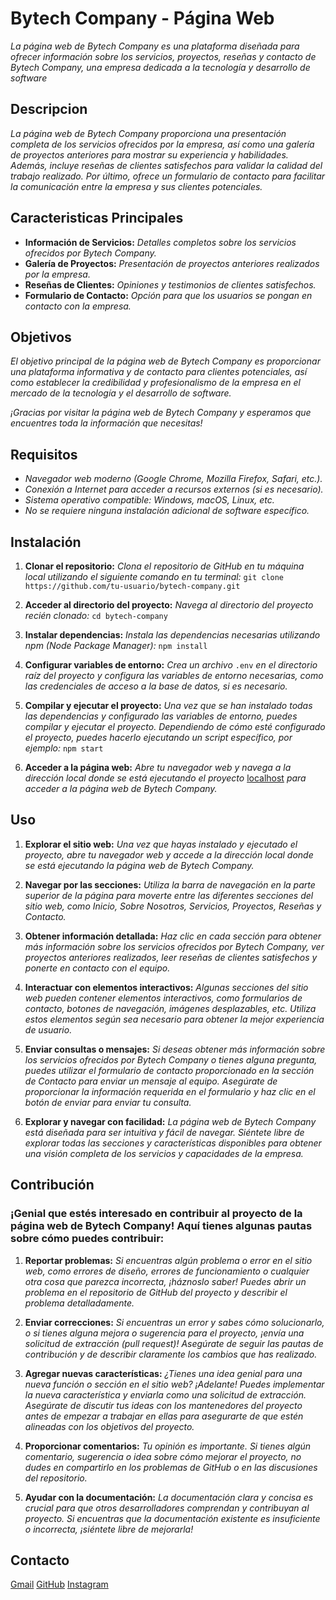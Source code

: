 # Bytech Company - Página Web

_La página web de Bytech Company es una plataforma diseñada para ofrecer información sobre los servicios, proyectos, reseñas y contacto de Bytech Company, una empresa dedicada a la tecnología y desarrollo de software_

## Descripcion

_La página web de Bytech Company proporciona una presentación completa de los servicios ofrecidos por la empresa, así como una galería de proyectos anteriores para mostrar su experiencia y habilidades. Además, incluye reseñas de clientes satisfechos para validar la calidad del trabajo realizado. Por último, ofrece un formulario de contacto para facilitar la comunicación entre la empresa y sus clientes potenciales._

## Caracteristicas Principales

- __Información de Servicios:__ _Detalles completos sobre los servicios ofrecidos por Bytech Company._
- __Galería de Proyectos:__ _Presentación de proyectos anteriores realizados por la empresa._
- __Reseñas de Clientes:__ _Opiniones y testimonios de clientes satisfechos._
- __Formulario de Contacto:__ _Opción para que los usuarios se pongan en contacto con la empresa._

## Objetivos

_El objetivo principal de la página web de Bytech Company es proporcionar una plataforma informativa y de contacto para clientes potenciales, así como establecer la credibilidad y profesionalismo de la empresa en el mercado de la tecnología y el desarrollo de software._

_¡Gracias por visitar la página web de Bytech Company y esperamos que encuentres toda la información que necesitas!_

## Requisitos

- _Navegador web moderno (Google Chrome, Mozilla Firefox, Safari, etc.)._
- _Conexión a Internet para acceder a recursos externos (si es necesario)._
- _Sistema operativo compatible: Windows, macOS, Linux, etc._
- _No se requiere ninguna instalación adicional de software específico._

## Instalación

1. __Clonar el repositorio:__ _Clona el repositorio de GitHub en tu máquina local utilizando el siguiente comando en tu terminal:_
```git clone https://github.com/tu-usuario/bytech-company.git```

2. __Acceder al directorio del proyecto:__ _Navega al directorio del proyecto recién clonado:_
```cd bytech-company```
3. __Instalar dependencias:__ _Instala las dependencias necesarias utilizando npm (Node Package Manager):_
```npm install```

4. __Configurar variables de entorno:__ _Crea un archivo_ ```.env``` _en el directorio raíz del proyecto y configura las variables de entorno necesarias, como las credenciales de acceso a la base de datos, si es necesario._

5. __Compilar y ejecutar el proyecto:__ _Una vez que se han instalado todas las dependencias y configurado las variables de entorno, puedes compilar y ejecutar el proyecto. Dependiendo de cómo esté configurado el proyecto, puedes hacerlo ejecutando un script específico, por ejemplo:_
```npm start```

6. __Acceder a la página web:__ _Abre tu navegador web y navega a la dirección local donde se está ejecutando el proyecto_ [localhost](http://localhost:3000) _para acceder a la página web de Bytech Company._


## Uso

1. __Explorar el sitio web:__ _Una vez que hayas instalado y ejecutado el proyecto, abre tu navegador web y accede a la dirección local donde se está ejecutando la página web de Bytech Company._

2. __Navegar por las secciones:__ _Utiliza la barra de navegación en la parte superior de la página para moverte entre las diferentes secciones del sitio web, como Inicio, Sobre Nosotros, Servicios, Proyectos, Reseñas y Contacto._

3. __Obtener información detallada:__ _Haz clic en cada sección para obtener más información sobre los servicios ofrecidos por Bytech Company, ver proyectos anteriores realizados, leer reseñas de clientes satisfechos y ponerte en contacto con el equipo._

4. __Interactuar con elementos interactivos:__ _Algunas secciones del sitio web pueden contener elementos interactivos, como formularios de contacto, botones de navegación, imágenes desplazables, etc. Utiliza estos elementos según sea necesario para obtener la mejor experiencia de usuario._

5. __Enviar consultas o mensajes:__ _Si deseas obtener más información sobre los servicios ofrecidos por Bytech Company o tienes alguna pregunta, puedes utilizar el formulario de contacto proporcionado en la sección de Contacto para enviar un mensaje al equipo. Asegúrate de proporcionar la información requerida en el formulario y haz clic en el botón de enviar para enviar tu consulta._

6. __Explorar y navegar con facilidad:__ _La página web de Bytech Company está diseñada para ser intuitiva y fácil de navegar. Siéntete libre de explorar todas las secciones y características disponibles para obtener una visión completa de los servicios y capacidades de la empresa._

## Contribución


### ¡Genial que estés interesado en contribuir al proyecto de la página web de Bytech Company! Aquí tienes algunas pautas sobre cómo puedes contribuir:

1. __Reportar problemas:__ _Si encuentras algún problema o error en el sitio web, como errores de diseño, errores de funcionamiento o cualquier otra cosa que parezca incorrecta, ¡háznoslo saber! Puedes abrir un problema en el repositorio de GitHub del proyecto y describir el problema detalladamente._

2. __Enviar correcciones:__ _Si encuentras un error y sabes cómo solucionarlo, o si tienes alguna mejora o sugerencia para el proyecto, ¡envía una solicitud de extracción (pull request)! Asegúrate de seguir las pautas de contribución y de describir claramente los cambios que has realizado._

3. __Agregar nuevas características:__ _¿Tienes una idea genial para una nueva función o sección en el sitio web? ¡Adelante! Puedes implementar la nueva característica y enviarla como una solicitud de extracción. Asegúrate de discutir tus ideas con los mantenedores del proyecto antes de empezar a trabajar en ellas para asegurarte de que estén alineadas con los objetivos del proyecto._

4. __Proporcionar comentarios:__ _Tu opinión es importante. Si tienes algún comentario, sugerencia o idea sobre cómo mejorar el proyecto, no dudes en compartirlo en los problemas de GitHub o en las discusiones del repositorio._

5. __Ayudar con la documentación:__ _La documentación clara y concisa es crucial para que otros desarrolladores comprendan y contribuyan al proyecto. Si encuentras que la documentación existente es insuficiente o incorrecta, ¡siéntete libre de mejorarla!_

## Contacto

[Gmail](bytechsuppor@gmail.com)
[GitHub](https://github.com/nicolezca/)
[Instagram](https://www.instagram.com/bytech__company/)